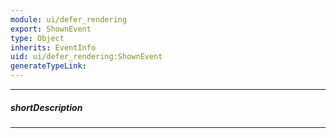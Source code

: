 ```yaml
---
module: ui/defer_rendering
export: ShownEvent
type: Object
inherits: EventInfo
uid: ui/defer_rendering:ShownEvent
generateTypeLink: 
---
```

---
##### shortDescription
<!-- Description goes here -->

---
<!-- Description goes here -->